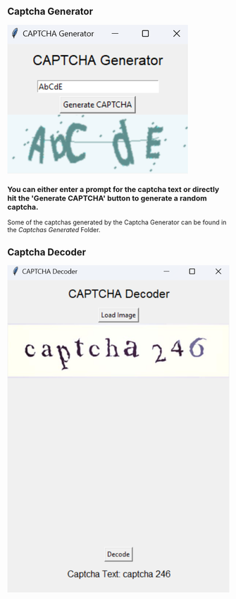 ## Captcha Generator
![Screenshot of Captcha Generator GUI](https://github.com/KhushiDusad/CaptchaGeneratorAndDecoder/blob/main/Screenshots/captcha%20generator%20ss.png)
### You can either enter a prompt for the captcha text or directly hit the 'Generate CAPTCHA' button to generate a random captcha. 
Some of the captchas generated by the Captcha Generator can be found in the *Captchas Generated* Folder.

## Captcha Decoder
![Screenshot of Captcha Decoder GUI](https://github.com/KhushiDusad/CaptchaGeneratorAndDecoder/blob/main/Screenshots/captcha%20decoder%20ss.png)
